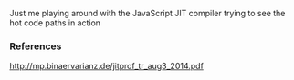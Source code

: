 Just me playing around with the JavaScript JIT compiler trying to see the hot code paths in action

### References

http://mp.binaervarianz.de/jitprof_tr_aug3_2014.pdf